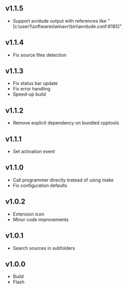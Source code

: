 ## v1.1.5

- Support avrdude output with references like "\[c:\user1\softwares\winavr\bin\avrdude.conf:6185\]"

## v1.1.4

- Fix source files detection

## v1.1.3

- Fix status bar update
- Fix error handling
- Speed-up build

## v1.1.2

- Remove explicit dependency on bundled cpptools

## v1.1.1

- Set activation event

## v1.1.0

- Call programmer directly instead of using make
- Fix configuration defaults

## v1.0.2

- Extension icon
- Minor code improvements

## v1.0.1

- Search sources in subfolders

## v1.0.0

- Build
- Flash
